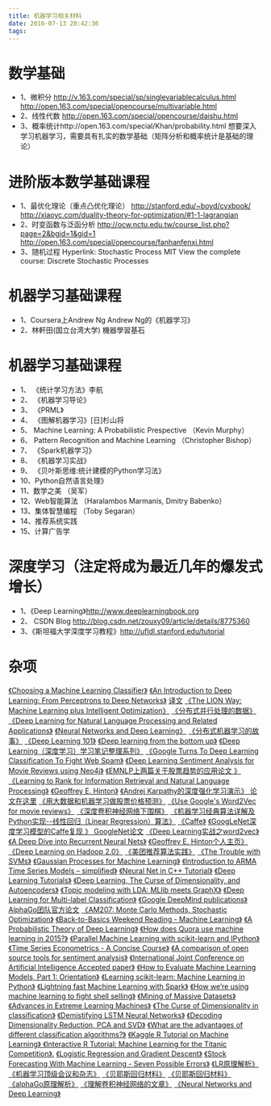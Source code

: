 ```yaml
---
title: 机器学习相关材料
date: 2016-07-13 20:42:36
tags:
---
```

# 数学基础
- 1、微积分 http://v.163.com/special/sp/singlevariablecalculus.html  http://open.163.com/special/opencourse/multivariable.html
- 2、线性代数 http://open.163.com/special/opencourse/daishu.html
- 3、概率统计http://open.163.com/special/Khan/probability.html
想要深入学习机器学习，需要具有扎实的数学基础（矩阵分析和概率统计是基础的理论）

# 进阶版本数学基础课程
- 1、最优化理论（重点凸优化理论）  http://stanford.edu/~boyd/cvxbook/   http://xiaoyc.com/duality-theory-for-optimization/#1-1-lagrangian
- 2、时变函数与泛函分析 http://ocw.nctu.edu.tw/course_list.php?page=2&bgid=1&gid=1  http://open.163.com/special/opencourse/fanhanfenxi.html
- 3、随机过程 Hyperlink: Stochastic Process MIT View the complete course: Discrete Stochastic Processes

# 机器学习基础课程
- 1、Coursera上Andrew Ng Andrew Ng的《机器学习》
- 2、林軒田(国立台湾大学) 機器學習基石

# 机器学习基础课程
- 1、 《统计学习方法》李航
- 2、 《机器学习导论》
- 3、 《PRML》
- 4、 《图解机器学习》[日]杉山将
- 5、   Machine Learning: A Probabilistic Prespective （Kevin Murphy）
- 6、   Pattern Recognition and Machine Learning （Christopher Bishop）
- 7、 《Spark机器学习》
- 8、 《机器学习实战》
- 9、 《贝叶斯思维:统计建模的Python学习法》
- 10、Python自然语言处理》
- 11、数学之美 （吴军）
- 12、Web智能算法 （Haralambos Marmanis, Dmitry Babenko）
- 13、集体智慧编程 （Toby Segaran）
- 14、推荐系统实践
- 15、计算广告学

# 深度学习（注定将成为最近几年的爆发式增长）
- 1、《Deep Learning》http://www.deeplearningbook.org
- 2、  CSDN Blog http://blog.csdn.net/zouxy09/article/details/8775360
- 3、《斯坦福大学深度学习教程》http://ufldl.stanford.edu/tutorial

# 杂项
[《Choosing a Machine Learning Classifier》](http://blog.echen.me/2011/04/27/choosing-a-machine-learning-classifier/)
[《An Introduction to Deep Learning: From Perceptrons to Deep Networks》](https://www.toptal.com/machine-learning/an-introduction-to-deep-learning-from-perceptrons-to-deep-networks)  [译文](http://www.cnblogs.com/xiaowanyer/p/3701944.html)
[《The LION Way: Machine Learning plus Intelligent Optimization》](http://vdisk.weibo.com/s/ayG13we2vxyKl)
[《分布式并行处理的数据》](http://web.stanford.edu/group/pdplab/pdphandbook)
[《Deep Learning for Natural Language Processing and Related Applications》](https://www.microsoft.com/en-us/research/publication/deep-learning-for-natural-language-processing-and-related-applications-tutorial-at-icassp/)
[《Neural Networks and Deep Learning》](http://neuralnetworksanddeeplearning.com/index.html)
[《分布式机器学习的故事》](http://cxwangyi.github.io/notes/2014-01-20-distributed-machine-learning.html)
[《Deep Learning 101》](http://markus.com/deep-learning-101/)
[《Deep learning from the bottom up》](https://metacademy.org/roadmaps/rgrosse/deep_learning)
[《Deep Learning（深度学习）学习笔记整理系列》](http://blog.csdn.net/zouxy09/article/details/8775360)
[《Google Turns To Deep Learning Classification To Fight Web Spam》](http://www.seobythesea.com/2014/09/google-turns-deep-learning-classification-fight-web-spam/)
[《Deep Learning Sentiment Analysis for Movie Reviews using Neo4j》](http://neo4j.com/blog/deep-learning-sentiment-analysis-movie-reviews-using-neo4j/)
[《EMNLP上两篇关于股票趋势的应用论文 》](http://emnlp2014.org/papers/pdf/EMNLP2014148.pdf)
[《Learning to Rank for Information Retrieval and Natural Language Processing》](http://www.morganclaypool.com/doi/abs/10.2200/S00607ED2V01Y201410HLT026)
[《Geoffrey E. Hinton》](http://www.cs.toronto.edu/~hinton/)
[《Andrej Karpathy的深度强化学习演示》 论文在这里](http://cs.stanford.edu/people/karpathy/convnetjs/demo/rldemo.html)
[《用大数据和机器学习做股票价格预测》](http://eugenezhulenev.com/blog/2014/11/14/stock-price-prediction-with-big-data-and-machine-learning/)
[《Use Google's Word2Vec for movie reviews》](https://www.kaggle.com/c/word2vec-nlp-tutorial)
[《深度卷积神经网络下围棋》](https://www.technologyreview.com/s/533496/why-neural-networks-look-set-to-thrash-the-best-human-go-players-for-the-first-time/)
[《机器学习经典算法详解及Python实现--线性回归（Linear Regression）算法》](http://blog.csdn.net/suipingsp/article/details/42101139)
[《Caffe》](http://caffe.berkeleyvision.org/)
[《GoogLeNet深度学习模型的Caffe复现 》 GoogleNet论文](https://github.com/BVLC/caffe/blob/master/models/bvlc_googlenet/readme.md)
[《Deep Learning实战之word2vec》](http://techblog.youdao.com/?p=915)
[《A Deep Dive into Recurrent Neural Nets》](http://nikhilbuduma.com/2015/01/11/a-deep-dive-into-recurrent-neural-networks/)
[《Geoffrey E. Hinton个人主页》](http://www.cs.toronto.edu/~hinton/)
[《Deep Learning on Hadoop 2.0》](https://www.paypal-engineering.com/2015/01/12/deep-learning-on-hadoop-2-0-2/)
[《美团推荐算法实践》](http://tech.meituan.com/mt-recommend-practice.html)
[《The Trouble with SVMs》](http://v1v3kn.tumblr.com/post/47193952400/the-trouble-with-svms)
[《Gaussian Processes for Machine Learning》](http://www.gaussianprocess.org/gpml/)
[《Introduction to ARMA Time Series Models – simplified》](http://www.analyticsvidhya.com/blog/2015/03/introduction-auto-regression-moving-average-time-series/)
[《Neural Net in C++ Tutorial》](https://vimeo.com/19569529)
[《Deep Learning Tutorials》](http://deeplearning.net/tutorial/)
[《Deep Learning, The Curse of Dimensionality, and Autoencoders》](http://www.kdnuggets.com/2015/03/deep-learning-curse-dimensionality-autoencoders.html)
[《Topic modeling with LDA: MLlib meets GraphX》](https://databricks.com/blog/2015/03/25/topic-modeling-with-lda-mllib-meets-graphx.html)
[《Deep Learning for Multi-label Classification》](https://arxiv.org/abs/1502.05988)
[《Google DeepMind publications》  AlphaGo团队官方论文](https://deepmind.com/research/publications/)
[《AM207: Monte Carlo Methods, Stochastic Optimization》](http://am207.org/)
[《Back-to-Basics Weekend Reading - Machine Learning》](http://www.allthingsdistributed.com/2015/04/machine-learning.html)
[《A Probabilistic Theory of Deep Learning》](https://arxiv.org/abs/1504.00641)
[《How does Quora use machine learning in 2015?》](http://www.quora.com/How-does-Quora-use-machine-learning-in-2015/answer/Xavier-Amatriain)
[《Parallel Machine Learning with scikit-learn and IPython》](https://github.com/ogrisel/parallel_ml_tutorial)
[《Time Series Econometrics - A Concise Course》](http://www.ssc.upenn.edu/~fdiebold/Teaching706/econ706Penn.html)
[《A comparison of open source tools for sentiment analysis》](http://fotiad.is/blog/sentiment-analysis-comparison/)
[《International Joint Conference on Artificial Intelligence Accepted paper》](http://ijcai-15.org/index.php/accepted-papers)
[《How to Evaluate Machine Learning Models, Part 1: Orientation》](https://declara.com/content/21bO33gn)
[《Learning scikit-learn: Machine Learning in Python》](http://nbviewer.jupyter.org/github/gmonce/scikit-learn-book/tree/master/)
[《Lightning fast Machine Learning with Spark》](https://speakerdeck.com/nivdul/lightning-fast-machine-learning-with-spark)
[《How we’re using machine learning to fight shell selling》](http://blog.wepay.com/how-were-using-machine-learning-to-fight-shell-selling/)
[《Mining of Massive Datasets》](http://www.mmds.org/)
[《Advances in Extreme Learning Machines》](https://aaltodoc.aalto.fi/bitstream/handle/123456789/15585/isbn9789526061498.pdf)
[《The Curse of Dimensionality in classification》](http://www.visiondummy.com/2014/04/curse-dimensionality-affect-classification/)
[《Demistifying LSTM Neural Networks》](http://blog.terminal.com/demistifying-long-short-term-memory-lstm-recurrent-neural-networks/)
[《Decoding Dimensionality Reduction, PCA and SVD》](http://bigdata-madesimple.com/decoding-dimensionality-reduction-pca-and-svd/)
[《What are the advantages of different classification algorithms?》](https://www.quora.com/What-are-the-advantages-of-different-classification-algorithms/answer/Xavier-Amatriain)
[《Kaggle R Tutorial on Machine Learning》 《Interactive R Tutorial: Machine Learning for the Titanic Competition》.](https://www.datacamp.com/courses/kaggle-tutorial-on-machine-learing-the-sinking-of-the-titanic)
[《Logistic Regression and Gradient Descent》](http://nbviewer.jupyter.org/github/tfolkman/learningwithdata/blob/master/Logistic%20Gradient%20Descent.ipynb)
[《Stock Forecasting With Machine Learning - Seven Possible Errors》](http://www.anlytcs.com/2015/05/stock-forecasting-with-machine-learning.html)
[《LR原理解析》](http://www.cnblogs.com/xiaowanyer/p/3701944.html)
[《机器学习顶级会议和杂志》](http://icml.cc/2015/?page_id=175)
[《贝耶斯回归材料》](http://blog.csdn.net/haoni123321/article/details/37913795)
[《贝耶斯回归材料》](http://mindhacks.cn/2008/09/21/the-magical-bayesian-method)
[《alphaGo原理解析》](https://www.youtube.com/watch?v=63FDxJ5e_Ew)
[《理解卷积神经网络的文章》](https://adeshpande3.github.io/adeshpande3.github.io/A-Beginner's-Guide-To-Understanding-Convolutional-Neural-Networks/)
[《Neural Networks and Deep Learning》](http://neuralnetworksanddeeplearning.com/)
